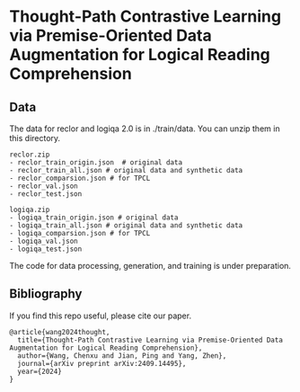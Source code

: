 # Thought-Path Contrastive Learning via Premise-Oriented Data Augmentation for Logical Reading Comprehension

## Data

The data for reclor and logiqa 2.0 is in ./train/data. You can unzip them in this directory.

```
reclor.zip
- reclor_train_origin.json  # original data
- reclor_train_all.json # original data and synthetic data
- reclor_comparsion.json # for TPCL
- reclor_val.json
- reclor_test.json
```

```
logiqa.zip
- logiqa_train_origin.json # original data
- logiqa_train_all.json # original data and synthetic data
- logiqa_comparsion.json # for TPCL
- logiqa_val.json
- logiqa_test.json
```

The code for data processing, generation, and training is under preparation.

## Bibliography

If you find this repo useful, please cite our paper.

```
@article{wang2024thought,
  title={Thought-Path Contrastive Learning via Premise-Oriented Data Augmentation for Logical Reading Comprehension},
  author={Wang, Chenxu and Jian, Ping and Yang, Zhen},
  journal={arXiv preprint arXiv:2409.14495},
  year={2024}
}
```

